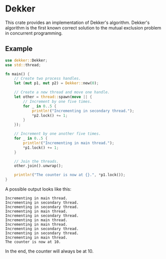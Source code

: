 # Dekker

This crate provides an implementation of Dekker's algorithm. Dekker's algorithm is the first known correct solution to the mutual exclusion problem in concurrent programming.

## Example

```rust
use dekker::Dekker;
use std::thread;

fn main() {
    // Create two process handles.
    let (mut p1, mut p2) = Dekker::new(0);

    // Create a new thread and move one handle.
    let other = thread::spawn(move || {
        // Increment by one five times.
        for _ in 0..5 {
            println!("Incrementing in secondary thread.");
            *p2.lock() += 1;
        }
    });

    // Increment by one another five times.
    for _ in 0..5 {
        println!("Incrementing in main thread.");
        *p1.lock() += 1;
    }

    // Join the threads.
    other.join().unwrap();

    println!("The counter is now at {}.", *p1.lock());
}
```

A possible output looks like this:

```text
Incrementing in main thread.
Incrementing in secondary thread.
Incrementing in secondary thread.
Incrementing in main thread.
Incrementing in secondary thread.
Incrementing in main thread.
Incrementing in main thread.
Incrementing in secondary thread.
Incrementing in secondary thread.
Incrementing in main thread.
The counter is now at 10.
```

In the end, the counter will always be at 10.
